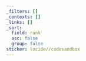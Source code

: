 ```yaml
---
_filters: []
_contexts: []
_links: []
_sort:
  field: rank
  asc: false
  group: false
sticker: lucide//codesandbox
---
```


